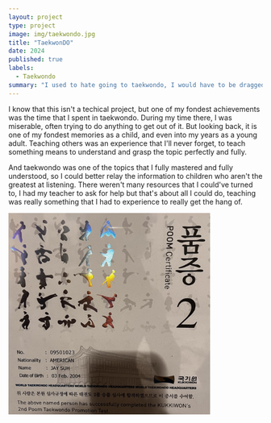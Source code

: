 ```yaml
---
layout: project
type: project
image: img/taekwondo.jpg
title: "TaekwonDO"
date: 2024
published: true
labels:
  - Taekwondo
summary: "I used to hate going to taekwondo, I would have to be dragged by my family to go, but now I do sort of miss going."
---  
```

I know that this isn't a techical project, but one of my fondest achievements was the time that I spent in taekwondo. During my time there, I was miserable, often trying to do anything to get out of it.
But looking back, it is one of my fondest memories as a child, and even into my years as a young adult. Teaching others was an experience that I'll never forget, to teach something means to understand and grasp the topic perfectly and fully.

And taekwondo was one of the topics that I fully mastered and fully understood, so I could better relay the information to children who aren't the greatest at listening. There weren't many resources that I could've turned to, I had my teacher to ask for help but that's about all I could do, teaching was really something that I had to experience to really get the hang of.

<div class="text-center p-4">
  <img width="400px" src="../img/tae.jpg" class="img-thumbnail" >

